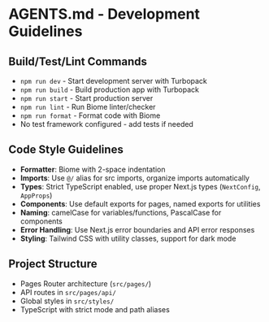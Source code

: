 # AGENTS.md - Development Guidelines

## Build/Test/Lint Commands
- `npm run dev` - Start development server with Turbopack
- `npm run build` - Build production app with Turbopack  
- `npm run start` - Start production server
- `npm run lint` - Run Biome linter/checker
- `npm run format` - Format code with Biome
- No test framework configured - add tests if needed

## Code Style Guidelines
- **Formatter**: Biome with 2-space indentation
- **Imports**: Use `@/` alias for src imports, organize imports automatically
- **Types**: Strict TypeScript enabled, use proper Next.js types (`NextConfig`, `AppProps`)
- **Components**: Use default exports for pages, named exports for utilities
- **Naming**: camelCase for variables/functions, PascalCase for components
- **Error Handling**: Use Next.js error boundaries and API error responses
- **Styling**: Tailwind CSS with utility classes, support for dark mode

## Project Structure
- Pages Router architecture (`src/pages/`)
- API routes in `src/pages/api/`
- Global styles in `src/styles/`
- TypeScript with strict mode and path aliases